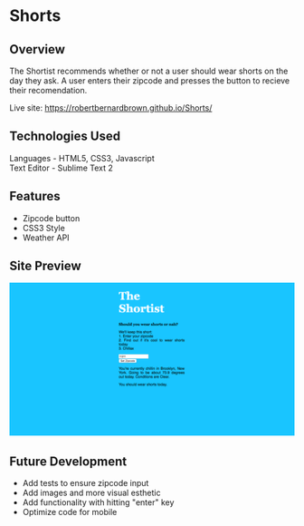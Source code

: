 # Shorts

## Overview

The Shortist recommends whether or not a user should wear shorts on the day they ask. A user enters their zipcode and presses the button to recieve their recomendation.

Live site: https://robertbernardbrown.github.io/Shorts/

## Technologies Used

Languages - HTML5, CSS3, Javascript  
Text Editor - Sublime Text 2

## Features

* Zipcode button  
* CSS3 Style  
* Weather API

## Site Preview
![alt text](https://github.com/robertbernardbrown/Shorts/blob/master/Shortist.png)

## Future Development

* Add tests to ensure zipcode input  
* Add images and more visual esthetic  
* Add functionality with hitting "enter" key  
* Optimize code for mobile

